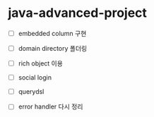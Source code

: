 # java-advanced-project
- [ ] embedded column 구현
- [ ] domain directory 폴더링
- [ ] rich object 이용
- [ ] social login
- [ ] querydsl
- [ ] error handler 다시 정리

